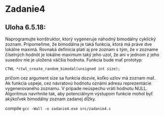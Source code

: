 # Zadanie4

## Uloha 6.5.18:

Naprogramujte konštruktor, ktorý vygeneruje náhodný bimodálny
cyklický zoznam. Pripomeňme, že bimodálna je taká funkcia, ktorá má
práve dve lokálne maximá. Rovnaká definícia platí aj pre zoznam s tým, že v
zozname číselných hodnôt je lokálne maximum taký jeho uzol, že ani v jednom
z jeho susedov nie je uložená väčšia hodnota. Funkcia bude mať prototyp:

`CTWL *ctwl_create_random_bimodal(unsigned int size);`

pričom cez argument size sa funkcia dozvie, koľko uzlov má zoznam mať. Ak
funkcia uspeje, cez návratovú hodnotu oznámi adresu reprezentácie vygenerovaného
zoznamu. V prípade neúspechu vráti hodnotu NULL. Algoritmus navrhnite
tak, aby potenciálnym výstupom funkcie mohol byť akýkoľvek bimodálny zoznam
zadanej dĺžky.

compile `gcc -Wall -o zadanie4.exe src/zadanie4.c`
